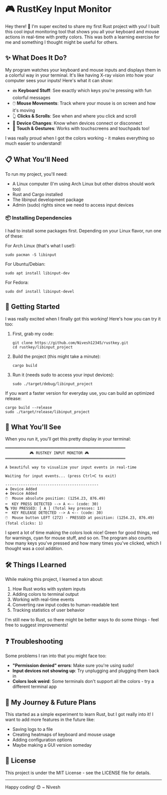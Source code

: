 # 🎮 RustKey Input Monitor

Hey there! 👋 I'm super excited to share my first Rust project with you! I built this cool input monitoring tool that shows you all your keyboard and mouse actions in real-time with pretty colors. This was both a learning exercise for me and something I thought might be useful for others.

## ✨ What Does It Do?

My program watches your keyboard and mouse inputs and displays them in a colorful way in your terminal. It's like having X-ray vision into how your computer sees your inputs! Here's what it can show:

- 🖮 **Keyboard Stuff**: See exactly which keys you're pressing with fun colorful messages
- 🖱️ **Mouse Movements**: Track where your mouse is on screen and how it's moving
- 👆 **Clicks & Scrolls**: See when and where you click and scroll
- 📱 **Device Changes**: Know when devices connect or disconnect
- 👐 **Touch & Gestures**: Works with touchscreens and touchpads too!

I was really proud when I got the colors working - it makes everything so much easier to understand!

## 📋 What You'll Need

To run my project, you'll need:

- A Linux computer (I'm using Arch Linux but other distros should work too)
- Rust and Cargo installed
- The libinput development package
- Admin (sudo) rights since we need to access input devices

### 📦 Installing Dependencies

I had to install some packages first. Depending on your Linux flavor, run one of these:

For Arch Linux (that's what I use!):
```
sudo pacman -S libinput
```

For Ubuntu/Debian:
```
sudo apt install libinput-dev
```

For Fedora:
```
sudo dnf install libinput-devel
```

## 🚀 Getting Started

I was really excited when I finally got this working! Here's how you can try it too:

1. First, grab my code:
   ```
   git clone https://github.com/Nivesh12345/rustkey.git
   cd rustkey/libinput_project
   ```

2. Build the project (this might take a minute):
   ```
   cargo build
   ```

3. Run it (needs sudo to access your input devices):
   ```
   sudo ./target/debug/libinput_project
   ```

If you want a faster version for everyday use, you can build an optimized release:
```
cargo build --release
sudo ./target/release/libinput_project
```

## 🎨 What You'll See

When you run it, you'll get this pretty display in your terminal:

```
══════════════════════════════════════════════════════
           🎮 RUSTKEY INPUT MONITOR 🎮           
══════════════════════════════════════════════════════

A beautiful way to visualize your input events in real-time

Waiting for input events... (press Ctrl+C to exit)

------------------------------------------
➕ Device Added
➕ Device Added
🖱️  Mouse absolute position: (1254.23, 876.49)
⌨️  KEY PRESS DETECTED --> A <-- (code: 30)
🔠 YOU PRESSED: [ A ] (Total key presses: 1)
⌨️  KEY RELEASE DETECTED --> A <-- (code: 30)
🖱️  Mouse button LEFT (272) - PRESSED at position: (1254.23, 876.49) (Total clicks: 1)
```

I spent a lot of time making the colors look nice! Green for good things, red for warnings, cyan for mouse stuff, and so on. The program also counts how many keys you've pressed and how many times you've clicked, which I thought was a cool addition.

## 🛠️ Things I Learned

While making this project, I learned a ton about:

1. How Rust works with system inputs
2. Adding colors to terminal output
3. Working with real-time events
4. Converting raw input codes to human-readable text
5. Tracking statistics of user behavior

I'm still new to Rust, so there might be better ways to do some things - feel free to suggest improvements!

## ❓ Troubleshooting

Some problems I ran into that you might face too:

- **"Permission denied" errors**: Make sure you're using sudo!
- **Input devices not showing up**: Try unplugging and plugging them back in
- **Colors look weird**: Some terminals don't support all the colors - try a different terminal app

## 📝 My Journey & Future Plans

This started as a simple experiment to learn Rust, but I got really into it! I want to add more features in the future like:

- Saving logs to a file
- Creating heatmaps of keyboard and mouse usage
- Adding configuration options
- Maybe making a GUI version someday

## 📄 License

This project is under the MIT License - see the LICENSE file for details.

---

Happy coding! 😊
~ Nivesh
